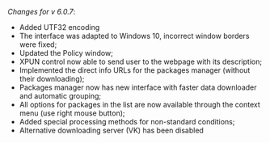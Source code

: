 _Changes for v 6.0.7_:
- Added UTF32 encoding
- The interface was adapted to Windows 10, incorrect window borders were fixed;
- Updated the Policy window;
- XPUN control now able to send user to the webpage with its description;
- Implemented the direct info URLs for the packages manager (without their downloading);
- Packages manager now has new interface with faster data downloader and automatic grouping;
- All options for packages in the list are now available through the context menu (use right mouse button);
- Added special processing methods for non-standard conditions;
- Alternative downloading server (VK) has been disabled
